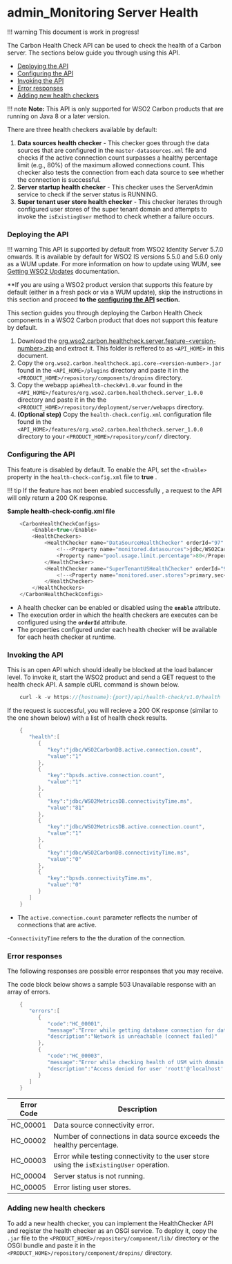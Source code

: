 # admin\_Monitoring Server Health

!!! warning
This document is work in progress!


The Carbon Health Check API can be used to check the health of a Carbon server. The sections below guide you through using this API.

-   [Deploying the API](#admin_MonitoringServerHealth-DeployingtheAPI)
-   [Configuring the API](#admin_MonitoringServerHealth-ConfiguringtheAPI)
-   [Invoking the API](#admin_MonitoringServerHealth-InvokingtheAPI)
-   [Error responses](#admin_MonitoringServerHealth-Errorresponses)
-   [Adding new health checkers](#admin_MonitoringServerHealth-Addingnewhealthcheckers)

!!! note
**Note:** This API is only supported for WSO2 Carbon products that are running on Java 8 or a later version.


There are three health checkers available by default:

1.  **Data sources health checker** - This checker goes through the data sources that are configured in the `master-datasources.xml` file and checks if the active connection count surpasses a healthy percentage limit (e.g., 80%) of the maximum allowed connections count. This checker also tests the connection from each data source to see whether the connection is successful.
2.  **Server startup health checker** - This checker uses the ServerAdmin service to check if the server status is RUNNING.
3.  **Super tenant user store health checker** - This checker iterates through configured user stores of the super tenant domain and attempts to invoke the `isExistingUser` method to check whether a failure occurs.

### Deploying the API

!!! warning
This API is supported by default from WSO2 Identity Server 5.7.0 onwards. It is available by default for WSO2 IS versions 5.5.0 and 5.6.0 only as a WUM update. For more information on how to update using WUM, see [Getting WSO2 Updates](https://docs.wso2.com/display/ADMIN44x/Getting+WSO2+Updates) documentation.

**If you are using a WSO2 product version that supports this feature by default (either in a fresh pack or via a WUM update), skip the instructions in this section and proceed **to the [configuring the API](#admin_MonitoringServerHealth-ConfiguringtheAPI) section.**



This section guides you through deploying the Carbon Health Check components in a WSO2 Carbon product that does not support this feature by default.

1.  Download the [org.wso2.carbon.healthcheck.server.feature-&lt;version-number&gt;.zip](/assets/attachments/126562954/126562955.zip) and extract it. This folder is reffered to as `<API_HOME>` in this document.
2.  Copy the `org.wso2.carbon.healthcheck.api.core-<version-number>.jar` found in the `<API_HOME>/plugins` directory and paste it in the `<PRODUCT_HOME>/repository/components/dropins` directory.
3.  Copy the webapp `api#health-check#v1.0.war` found in the `<API_HOME>/features/org.wso2.carbon.healthcheck.server_1.0.0` directory and paste it in the the `<PRODUCT_HOME>/repository/deployment/server/webapps` directory.
4.  **(Optional step)** Copy the `health-check.config.xml` configuration file found in the `<API_HOME>/features/org.wso2.carbon.healthcheck.server_1.0.0` directory to your `<PRODUCT_HOME>/repository/conf/` directory.

### Configuring the API

This feature is disabled by default. To enable the API, set the `<Enable>` property in the `health-check-config.xml` file to **true** .

!!! tip
If the feature has not been enabled successfully , a request to the API will only return a 200 OK response.


**Sample health-check-config.xml file**

``` java
    <CarbonHealthCheckConfigs>
        <Enable>true</Enable>
        <HealthCheckers>
            <HealthChecker name="DataSourceHealthChecker" orderId="97" enable="true">
                <!--<Property name="monitored.datasources">jdbc/WSO2CarbonDB,jdbc/WSO2MetricsDB,jdbc/WSO2UMDB</Property>-->
                <Property name="pool.usage.limit.percentage">80</Property>
            </HealthChecker>
            <HealthChecker name="SuperTenantUSHealthChecker" orderId="98" enable="true">
                <!--<Property name="monitored.user.stores">primary,sec</Property>-->
            </HealthChecker>
        </HealthCheckers>
    </CarbonHealthCheckConfigs>
```

-   A health checker can be enabled or disabled using the **`enable`** attribute.
-   The execution order in which the health checkers are executes can be configured using the **`orderId`** attribute.
-   The properties configured under each health checker will be available for each heath checker at runtime.

### Invoking the API

This is an open API which should ideally be blocked at the load balancer level. To invoke it, start the WSO2 product and send a GET request to the health check API. A sample cURL command is shown below.

``` java
    curl -k -v https://{hostname}:{port}/api/health-check/v1.0/health
```

If the request is successful, you will recieve a 200 OK response (similar to the one shown below) with a list of health check results.

``` java
    {  
       "health":[  
          {  
             "key":"jdbc/WSO2CarbonDB.active.connection.count",
             "value":"1"
          },
          {  
             "key":"bpsds.active.connection.count",
             "value":"1"
          },
          {  
             "key":"jdbc/WSO2MetricsDB.connectivityTime.ms",
             "value":"81"
          },
          {  
             "key":"jdbc/WSO2MetricsDB.active.connection.count",
             "value":"1"
          },
          {  
             "key":"jdbc/WSO2CarbonDB.connectivityTime.ms",
             "value":"0"
          },
          {  
             "key":"bpsds.connectivityTime.ms",
             "value":"0"
          }
       ]
    }
```

-   The `active.connection.count` parameter reflects the number of connections that are active.

-`ConnectivityTime` refers to the the duration of the connection.

### **Error responses**

The following responses are possible error responses that you may receive.

The code block below shows a sample 503 Unavailable response with an array of errors.

``` java
    {  
       "errors":[  
          {  
             "code":"HC_00001",
             "message":"Error while getting database connection for datasource: jdbc/DISCONNECTED",
             "description":"Network is unreachable (connect failed)"
          },
          {  
             "code":"HC_00003",
             "message":"Error while checking health of USM with domain: SEC",
             "description":"Access denied for user 'roott'@'localhost' (using password: YES)"
          }
       ]
    }
```

| Error Code | Description                                                                                                       |
|------------|-------------------------------------------------------------------------------------------------------------------|
| HC\_00001  | Data source connectivity error.                                                                                   |
| HC\_00002  | Number of connections in data source exceeds the healthy percentage.                                              |
| HC\_00003  | Error while testing connectivity to the user store using the `isExistingUser` operation. |
| HC\_00004  | Server status is not running.                                                                                     |
| HC\_00005  | Error listing user stores.                                                                                        |

### Adding new health checkers

To add a new health checker, you can implement the HealthChecker API and register the health checker as an OSGI service.
To deploy it, copy the `.jar` file to the `<PRODUCT_HOME>/repository/component/lib/` directory or the OSGI bundle and paste it in the `<PRODUCT_HOME>/repository/component/dropins/` directory.
